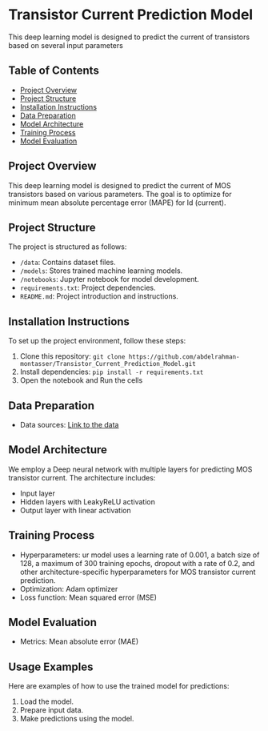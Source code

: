 # Transistor Current Prediction Model
This deep learning model is designed to predict the current of transistors based on several input parameters


## Table of Contents

- [Project Overview](#project-overview)
- [Project Structure](#project-structure)
- [Installation Instructions](#installation-instructions)
- [Data Preparation](#data-preparation)
- [Model Architecture](#model-architecture)
- [Training Process](#training-process)
- [Model Evaluation](#model-evaluation)


## Project Overview

This deep learning model is designed to predict the current of MOS transistors based on various parameters. The goal is to optimize for minimum mean absolute percentage error (MAPE) for Id (current).


## Project Structure

The project is structured as follows:

- `/data`: Contains dataset files.
- `/models`: Stores trained machine learning models.
- `/notebooks`: Jupyter notebook for model development.
- `requirements.txt`: Project dependencies.
- `README.md`: Project introduction and instructions.

## Installation Instructions

To set up the project environment, follow these steps:

1. Clone this repository: `git clone https://github.com/abdelrahman-montasser/Transistor_Current_Prediction_Model.git`
2. Install dependencies: `pip install -r requirements.txt`
3. Open the notebook and Run the cells
## Data Preparation

- Data sources: [Link to the data](https://drive.google.com/file/d/1F-MZMnizMAHXHRdPeh2v2Y85f7OkZCWG/view?usp=sharing)


## Model Architecture

We employ a Deep neural network with multiple layers for predicting MOS transistor current. The architecture includes:

- Input layer
- Hidden layers with LeakyReLU activation
- Output layer with linear activation

## Training Process

- Hyperparameters: ur model uses a learning rate of 0.001, a batch size of 128, a maximum of 300 training epochs, dropout with a rate of 0.2, and other architecture-specific hyperparameters for MOS transistor 
 current prediction.
- Optimization: Adam optimizer
- Loss function: Mean squared error (MSE)

## Model Evaluation

- Metrics: Mean absolute error (MAE)


## Usage Examples

Here are examples of how to use the trained model for predictions:

1. Load the model.
2. Prepare input data.
3. Make predictions using the model.


